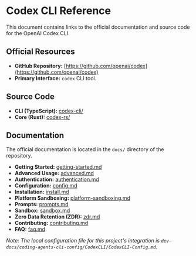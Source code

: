 # Codex CLI Reference

This document contains links to the official documentation and source code for the OpenAI Codex CLI.

## Official Resources

- **GitHub Repository:** [https://github.com/openai/codex](https://github.com/openai/codex)
- **Primary Interface:** `codex` CLI tool.

## Source Code

- **CLI (TypeScript):** [codex-cli/](https://github.com/openai/codex/tree/main/codex-cli)
- **Core (Rust):** [codex-rs/](https://github.com/openai/codex/tree/main/codex-rs)

## Documentation

The official documentation is located in the `docs/` directory of the repository.

- **Getting Started:** [getting-started.md](https://github.com/openai/codex/blob/main/docs/getting-started.md)
- **Advanced Usage:** [advanced.md](https://github.com/openai/codex/blob/main/docs/advanced.md)
- **Authentication:** [authentication.md](https://github.com/openai/codex/blob/main/docs/authentication.md)
- **Configuration:** [config.md](https://github.com/openai/codex/blob/main/docs/config.md)
- **Installation:** [install.md](https://github.com/openai/codex/blob/main/docs/install.md)
- **Platform Sandboxing:** [platform-sandboxing.md](https://github.com/openai/codex/blob/main/docs/platform-sandboxing.md)
- **Prompts:** [prompts.md](https://github.com/openai/codex/blob/main/docs/prompts.md)
- **Sandbox:** [sandbox.md](https://github.com/openai/codex/blob/main/docs/sandbox.md)
- **Zero Data Retention (ZDR):** [zdr.md](https://github.com/openai/codex/blob/main/docs/zdr.md)
- **Contributing:** [contributing.md](https://github.com/openai/codex/blob/main/docs/contributing.md)
- **FAQ:** [faq.md](https://github.com/openai/codex/blob/main/docs/faq.md)

*Note: The local configuration file for this project's integration is `dev-docs/coding-agents-cli-config/CodexCLI/CodexCLI-Config.md`.*
